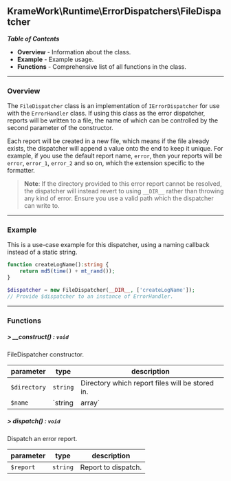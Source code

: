 ## KrameWork\Runtime\ErrorDispatchers\FileDispatcher

***Table of Contents***
* **Overview** - Information about the class.
* **Example** - Example usage.
* **Functions** - Comprehensive list of all functions in the class.

___
### Overview
The `FileDispatcher` class is an implementation of `IErrorDispatcher` for use with the `ErrorHandler` class. If using this class as the error dispatcher, reports will be written to a file, the name of which can be controlled by the second parameter of the constructor.

Each report will be created in a new file, which means if the file already exists, the dispatcher will append a value onto the end to keep it unique. For example, if you use the default report name, `error`, then your reports will be `error`, `error_1`, `error_2` and so on, which the extension specific to the formatter.

> **Note**: If the directory provided to this error report cannot be resolved, the dispatcher will instead revert to using `__DIR__` rather than throwing any kind of error. Ensure you use a valid path which the dispatcher can write to.

___
### Example
This is a use-case example for this dispatcher, using a naming callback instead of a static string.
```php
function createLogName():string {
    return md5(time() + mt_rand());
}

$dispatcher = new FileDispatcher(__DIR__, ['createLogName']);
// Provide $dispatcher to an instance of ErrorHandler.
```
___
### Functions
##### > __construct() : `void`
FileDispatcher constructor.

parameter | type | description
--- | --- |---
`$directory` | `string` | Directory which report files will be stored in.
`$name` | `string|array` | File-name or callable naming function.

##### > dispatch() : `void`
Dispatch an error report.

parameter | type | description
--- | --- | ---
`$report` | `string` | Report to dispatch.